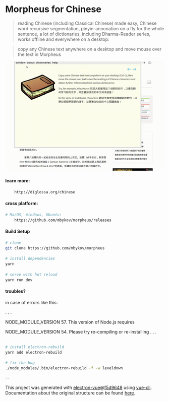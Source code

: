 # Morpheus for Chinese

> reading Chinese (including Classical Chinese) made easy, Chinese word recursive segmentation, pinyin-annonation on a fly for the whole sentence, a lot of dictionaries, including Dharma-Reader series, works offline and everywhere on a desktop:

> copy any Chinese text anywhere on a desktop and move mouse over the text in Morpheus

 <p align="center"><img src="https://github.com/mbykov/morpheus/blob/master/static/ascreen.gif" /></p>

#### learn more:

``` bash
    http://diglossa.org/chinese
```

#### cross platform:

``` bash
# MacOS, Windows, Ubuntu:
    https://github.com/mbykov/morpheus/releases
```

#### Build Setup

``` bash
# clone
git clone https://github.com/mbykov/morpheus

# install dependencies
yarn

# serve with hot reload
yarn run dev

```

#### troubles?

in case of errors like this:

. . .

NODE_MODULE_VERSION 57. This version of Node.js requires

NODE_MODULE_VERSION 54. Please try re-compiling or re-installing
. . .

``` bash

# install electron-rebuild
yarn add electron-rebuild

# fix the bug
./node_modules/.bin/electron-rebuild -f -w leveldown

```

--

This project was generated with [electron-vue](https://github.com/SimulatedGREG/electron-vue)@[f5d9648](https://github.com/SimulatedGREG/electron-vue/tree/f5d9648e169a3efef53159823cc7a4c7eb7221d1) using [vue-cli](https://github.com/vuejs/vue-cli). Documentation about the original structure can be found [here](https://simulatedgreg.gitbooks.io/electron-vue/content/index.html).
